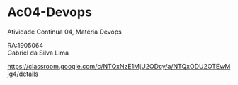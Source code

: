# Ac04-Devops
Atividade Continua 04, Matéria Devops

RA:1905064  
Gabriel da Silva Lima

https://classroom.google.com/c/NTQxNzE1MjU2ODcy/a/NTQxODU2OTEwMjg4/details
